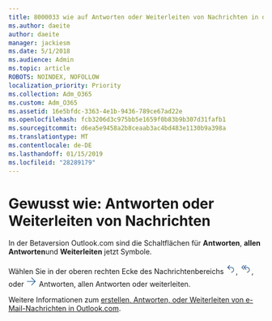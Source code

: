 ```yaml
---
title: 8000033 wie auf Antworten oder Weiterleiten von Nachrichten in der Betaversion Outlook.com
ms.author: daeite
author: daeite
manager: jackiesm
ms.date: 5/1/2018
ms.audience: Admin
ms.topic: article
ROBOTS: NOINDEX, NOFOLLOW
localization_priority: Priority
ms.collection: Adm_O365
ms.custom: Adm_O365
ms.assetid: 16e5bfdc-3363-4e1b-9436-789ce67ad22e
ms.openlocfilehash: fcb3206d3c975bb5e1659f0b83b9b307d31fafb1
ms.sourcegitcommit: d6ea5e9458a2b8ceaab3ac4bd483e1130b9a398a
ms.translationtype: MT
ms.contentlocale: de-DE
ms.lasthandoff: 01/15/2019
ms.locfileid: "28289179"
---
```

# <a name="how-to-reply-to-or-forward-messages"></a>Gewusst wie: Antworten oder Weiterleiten von Nachrichten

In der Betaversion Outlook.com sind die Schaltflächen für **Antworten**, **allen Antworten**und **Weiterleiten** jetzt Symbole. 
  
Wählen Sie in der oberen rechten Ecke des Nachrichtenbereichs ![Antworten](media/08ad5200-369a-4a2f-bef5-ebdcbef5545f.png), ![Allen Antworten](media/be5f41a1-dbea-471f-ba5d-7be4256922d2.png), oder ![Weiterleiten](media/29fd06ec-1642-40d1-8faa-ec437ef156fc.png) Antworten, allen Antworten oder weiterleiten. 
  
Weitere Informationen zum [erstellen, Antworten, oder Weiterleiten von e-Mail-Nachrichten in Outlook.com](https://go.microsoft.com/fwlink/p/?linkid=873141).
  

